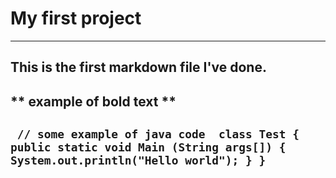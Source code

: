 # My first project
---
## This is the first markdown file I've done.
** example of bold text **
---
` // some example of java code 
class Test {
    public static void Main (String args[]) {
        System.out.println("Hello world");
	}
}`
---
